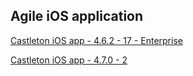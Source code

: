 ## Agile iOS application
[Castleton iOS app - 4.6.2 - 17 - Enterprise](itms-services://?action=download-manifest&url=https://dl.dropboxusercontent.com/s/61mvx9gafyjl2bg/MRI-Agile-4.6.2-17.plist)  

[Castleton iOS app - 4.7.0 - 2](itms-services://?action=download-manifest&url=https://dl.dropboxusercontent.com/s/7a1rjycmfbp72ad/MRI-Agile-4.7.0-2.plist)  
